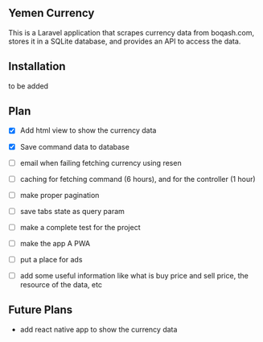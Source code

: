 ## Yemen Currency

This is a Laravel application that scrapes currency data from boqash.com, stores it in a SQLite database, and provides an API to access the data.

## Installation
to be added

## Plan
- [x] Add html view to show the currency data
- [x] Save command data to database
- [ ] email when failing fetching currency using resen
- [ ] caching for fetching command (6 hours), and for the controller (1 hour)
- [ ] make proper pagination
- [ ] save tabs state as query param
- [ ] make a complete test for the project
- [ ] make the app A PWA
- [ ] put a place for ads
- [ ] add some useful information like what is buy price and sell price, the resource of the data, etc


## Future Plans
- add react native app to show the currency data
